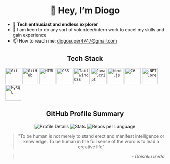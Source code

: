 <div align="center">

# 👋 Hey, I’m Diogo

</div>

- 👀 **Tech enthusiast and endless explorer**
- 🌱 I am keen to do any sort of volunteer/intern work to excel my skills and gain experience
- 📫 How to reach me: [diogosuper4747@gmail.com](mailto:diogosuper4747@gmail.com)

<div align="center">

## Tech Stack

</div>

<code><img width="50" src="https://user-images.githubusercontent.com/25181517/192108372-f71d70ac-7ae6-4c0d-8395-51d8870c2ef0.png" alt="Git" title="Git"/></code>
<code><img width="50" src="https://user-images.githubusercontent.com/25181517/192108374-8da61ba1-99ec-41d7-80b8-fb2f7c0a4948.png" alt="GitHub" title="GitHub"/></code>
<code><img width="50" src="https://user-images.githubusercontent.com/25181517/192158954-f88b5814-d510-4564-b285-dff7d6400dad.png" alt="HTML" title="HTML"/></code>
<code><img width="50" src="https://user-images.githubusercontent.com/25181517/183898674-75a4a1b1-f960-4ea9-abcb-637170a00a75.png" alt="CSS" title="CSS"/></code>
<code><img width="50" src="https://user-images.githubusercontent.com/25181517/202896760-337261ed-ee92-4979-84c4-d4b829c7355d.png" alt="Tailwind CSS" title="Tailwind CSS"/></code>
<code><img width="50" src="https://user-images.githubusercontent.com/25181517/117447155-6a868a00-af3d-11eb-9cfe-245df15c9f3f.png" alt="JavaScript" title="JavaScript"/></code>
<code><img width="50" src="https://github.com/marwin1991/profile-technology-icons/assets/136815194/5f8c622c-c217-4649-b0a9-7e0ee24bd704" alt="Next.js" title="Next.js"/></code>
<code><img width="50" src="https://user-images.githubusercontent.com/25181517/121405384-444d7300-c95d-11eb-959f-913020d3bf90.png" alt="C#" title="C#"/></code>
<code><img width="50" src="https://user-images.githubusercontent.com/25181517/121405754-b4f48f80-c95d-11eb-8893-fc325bde617f.png" alt=".NET Core" title=".NET Core"/></code>
<code><img width="50" src="https://user-images.githubusercontent.com/25181517/183896128-ec99105a-ec1a-4d85-b08b-1aa1620b2046.png" alt="MySQL" title="MySQL"/></code>


<div align="center">

## GitHub Profile Summary

![Profile Details](https://github-profile-summary-cards.vercel.app/api/cards/profile-details?username=diogomufasa&theme=github_dark)
![Stats](https://github-profile-summary-cards.vercel.app/api/cards/stats?username=diogomufasa&theme=github_dark)
![Repos per Language](https://github-profile-summary-cards.vercel.app/api/cards/repos-per-language?username=diogomufasa&theme=github_dark)

> "To be human is not merely to stand erect and manifest intelligence or knowledge. To be human in the full sense of the word is to lead a creative life"

</div><div align="right">

> \- *Daisaku Ikeda*

</div>



